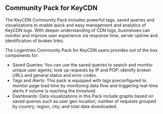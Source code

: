 Community Pack for KeyCDN
--------------------------

The KeyCDN Community Pack includes powerful tags, saved queries and visualizations to enable quick and easy management and analytics of KeyCDN logs. With deeper understanding of CDN logs, businesses can monitor and improve user experience via response time, server uptime and identification of broken links.

The Logentries Community Pack for KeyCDN users provides out of the box components for:

* Saved Queries: You can use the saved queries to search and monitor unique user agents; look up requests by IP and POP; identify broken URLs and general status and error codes.
* Tags and Alerts: This pack is equipped with tags preconfigured to monitor page load time by monitoring data flow and triggering real-time alerts if volume is reaching the threshold.
* Dashboards: Data visualizations in this Pack include graphs based on saved queries such as user geo-location; number of requests grouped by country, region, city; and total data downloaded.